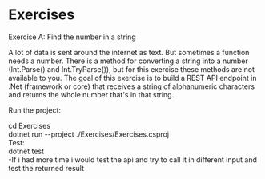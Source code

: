 # Exercises

Exercise A: Find the number in a string

A lot of data is sent around the internet as text. But sometimes a function needs a number. There is a method for converting a string into a number (Int.Parse() and Int.TryParse()), but for this exercise these methods are not available to you. The goal of this exercise is to build a REST API endpoint in .Net (framework or core) that receives a string of alphanumeric characters and returns the whole number that's in that string.

Run the project:

cd Exercises
 <br />
dotnet run --project ./Exercises/Exercises.csproj
 <br />
Test:
 <br />
dotnet test
 <br />
-If i had more time i would test the api and try to call it in different input and test the returned result

